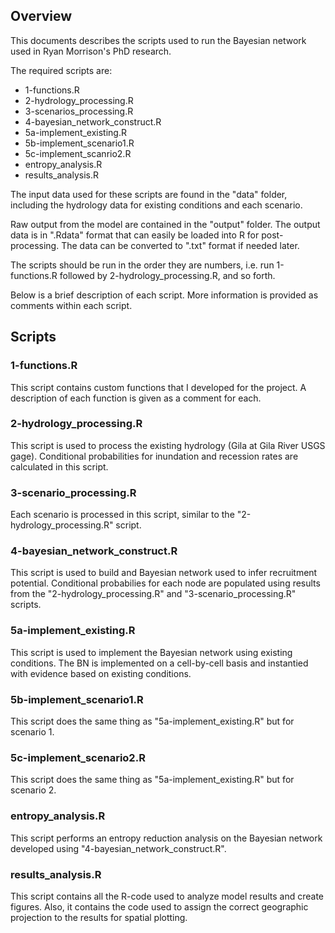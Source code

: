 ## Overview ##

This documents describes the scripts used to run the Bayesian network used in Ryan Morrison's PhD research.

The required scripts are:
- 1-functions.R
- 2-hydrology_processing.R
- 3-scenarios_processing.R
- 4-bayesian_network_construct.R
- 5a-implement_existing.R
- 5b-implement_scenario1.R
- 5c-implement_scanrio2.R
- entropy_analysis.R
- results_analysis.R

The input data used for these scripts are found in the "data" folder, including the hydrology data for existing conditions and each scenario.

Raw output from the model are contained in the "output" folder. The output data is in ".Rdata" format that can easily be loaded into R for post-processing. The data can be converted to ".txt" format if needed later.

The scripts should be run in the order they are numbers, i.e. run 1-functions.R followed by 2-hydrology_processing.R, and so forth.

Below is a brief description of each script. More information is provided as comments within each script.

## Scripts ##

### 1-functions.R ###

This script contains custom functions that I developed for the project. A description of each function is given as a comment for each.

### 2-hydrology_processing.R ###

This script is used to process the existing hydrology (Gila at Gila River USGS gage). Conditional probabilities for inundation and recession rates are calculated in this script.

### 3-scenario_processing.R ###

Each scenario is processed in this script, similar to the "2-hydrology_processing.R" script.

### 4-bayesian_network_construct.R ###

This script is used to build and Bayesian network used to infer recruitment potential. Conditional probabilies for each node are populated using results from the "2-hydrology_processing.R" and "3-scenario_processing.R" scripts.

### 5a-implement_existing.R ###

This script is used to implement the Bayesian network using existing conditions. The BN is implemented on a cell-by-cell basis and instantied with evidence based on existing conditions.

### 5b-implement_scenario1.R ###

This script does the same thing as "5a-implement_existing.R" but for scenario 1.

### 5c-implement_scenario2.R ###

This script does the same thing as "5a-implement_existing.R" but for scenario 2.

### entropy_analysis.R ###

This script performs an entropy reduction analysis on the Bayesian network developed using "4-bayesian_network_construct.R".

### results_analysis.R ###

This script contains all the R-code used to analyze model results and create figures. Also, it contains the code used to assign the correct geographic projection to the results for spatial plotting.